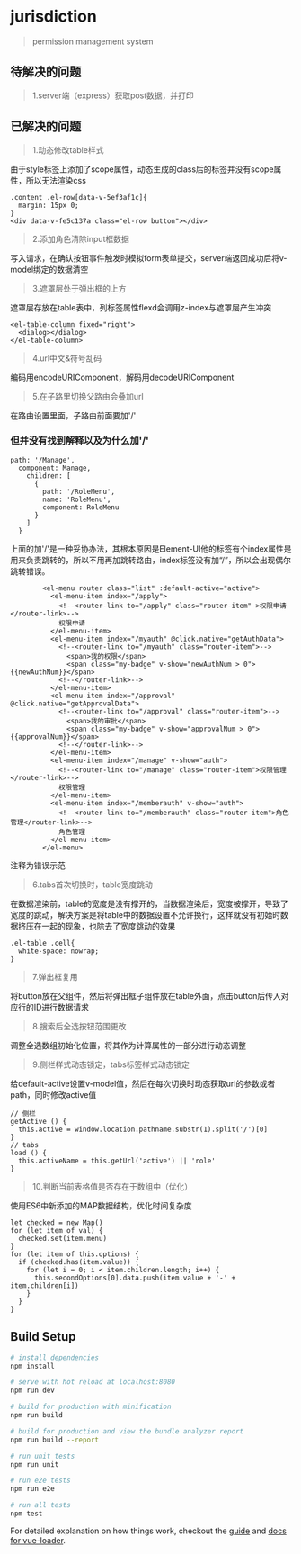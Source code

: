 # jurisdiction

> permission management system

## 待解决的问题

>1.server端（express）获取post数据，并打印

## 已解决的问题

>1.动态修改table样式

由于style标签上添加了scope属性，动态生成的class后的标签并没有scope属性，所以无法渲染css

```
.content .el-row[data-v-5ef3af1c]{
  margin: 15px 0;
}
<div data-v-fe5c137a class="el-row button"></div>
```

>2.添加角色清除input框数据

写入请求，在确认按钮事件触发时模拟form表单提交，server端返回成功后将v-model绑定的数据清空

>3.遮罩层处于弹出框的上方

遮罩层存放在table表中，列标签属性flexd会调用z-index与遮罩层产生冲突

```
<el-table-column fixed="right">
  <dialog></dialog>
</el-table-column>
```

>4.url中文&符号乱码

编码用encodeURIComponent，解码用decodeURIComponent

>5.在子路里切换父路由会叠加url

在路由设置里面，子路由前面要加'/'

### 但并没有找到解释以及为什么加'/'

```
path: '/Manage',
  component: Manage,
    children: [
      {
        path: '/RoleMenu',
        name: 'RoleMenu',
        component: RoleMenu
      }
    ]
  }
```

上面的加'/'是一种妥协办法，其根本原因是Element-UI他的<el-menu-item>标签有个index属性是用来负责跳转的，所以不用再加<router-link>跳转路由，index标签没有加“/”，所以会出现偶尔跳转错误。

```
        <el-menu router class="list" :default-active="active">
          <el-menu-item index="/apply">
            <!--<router-link to="/apply" class="router-item" >权限申请</router-link>-->
            权限申请
          </el-menu-item>
          <el-menu-item index="/myauth" @click.native="getAuthData">
            <!--<router-link to="/myauth" class="router-item">-->
              <span>我的权限</span>
              <span class="my-badge" v-show="newAuthNum > 0">{{newAuthNum}}</span>
            <!--</router-link>-->
          </el-menu-item>
          <el-menu-item index="/approval" @click.native="getApprovalData">
            <!--<router-link to="/approval" class="router-item">-->
              <span>我的审批</span>
              <span class="my-badge" v-show="approvalNum > 0">{{approvalNum}}</span>
            <!--</router-link>-->
          </el-menu-item>
          <el-menu-item index="/manage" v-show="auth">
            <!--<router-link to="/manage" class="router-item">权限管理</router-link>-->
            权限管理
          </el-menu-item>
          <el-menu-item index="/memberauth" v-show="auth">
            <!--<router-link to="/memberauth" class="router-item">角色管理</router-link>-->
            角色管理
          </el-menu-item>
        </el-menu>
```

注释为错误示范

>6.tabs首次切换时，table宽度跳动

在数据渲染前，table的宽度是没有撑开的，当数据渲染后，宽度被撑开，导致了宽度的跳动，解决方案是将table中的数据设置不允许换行，这样就没有初始时数据挤压在一起的现象，也除去了宽度跳动的效果

```
.el-table .cell{
  white-space: nowrap;
}
```

>7.弹出框复用

将button放在父组件，然后将弹出框子组件放在table外面，点击button后传入对应行的ID进行数据请求

>8.搜索后全选按钮范围更改

调整全选数组初始化位置，将其作为计算属性的一部分进行动态调整

>9.侧栏样式动态锁定，tabs标签样式动态锁定

给default-active设置v-model值，然后在每次切换时动态获取url的参数或者path，同时修改active值

```
// 侧栏
getActive () {
  this.active = window.location.pathname.substr(1).split('/')[0]
}
// tabs
load () {
  this.activeName = this.getUrl('active') || 'role'
}
```

>10.判断当前表格值是否存在于数组中（优化）

使用ES6中新添加的MAP数据结构，优化时间复杂度

```
let checked = new Map()
for (let item of val) {
  checked.set(item.menu)
}
for (let item of this.options) {
  if (checked.has(item.value)) {
    for (let i = 0; i < item.children.length; i++) {
      this.secondOptions[0].data.push(item.value + '-' + item.children[i])
    }
  }
}
```

## Build Setup

``` bash
# install dependencies
npm install

# serve with hot reload at localhost:8080
npm run dev

# build for production with minification
npm run build

# build for production and view the bundle analyzer report
npm run build --report

# run unit tests
npm run unit

# run e2e tests
npm run e2e

# run all tests
npm test
```

For detailed explanation on how things work, checkout the [guide](http://vuejs-templates.github.io/webpack/) and [docs for vue-loader](http://vuejs.github.io/vue-loader).
